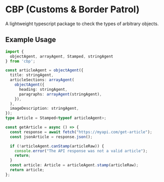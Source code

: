 # CBP (Customs & Border Patrol)
A lightweight typescript package to check the types of arbitrary objects.

## Example Usage
```ts
import {
  objectAgent, arrayAgent, Stamped, stringAgent
} from 'cbp';

const articleAgent = objectAgent({
  title: stringAgent,
  articleSections: arrayAgent(
    objectAgent({
      heading: stringAgent,
      paragraphs: arrayAgent(stringAgent),
    }),
  ),
  imageDescription: stringAgent,
});
type Article = Stamped<typeof articleAgent>;

const getArticle = async () => {
  const response = await fetch("https://myapi.com/get-article");
  const jsonArticle = response.json();

  if (!articleAgent.canStamp(articleRaw)) {
    console.error("The API response was not a valid article");
    return;
  }
  const article: Article = articleAgent.stamp(articleRaw);
  return article;
};
```